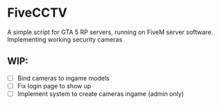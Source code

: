 # FiveCCTV
A simple script for GTA 5 RP servers, running on FiveM server software. Implementing working security cameras


## WIP:
- [ ] Bind cameras to ingame models
- [ ] Fix login page to show up
- [ ] Implement system to create cameras ingame (admin only)
